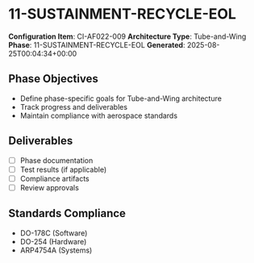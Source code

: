 # 11-SUSTAINMENT-RECYCLE-EOL

**Configuration Item**: CI-AF022-009
**Architecture Type**: Tube-and-Wing
**Phase**: 11-SUSTAINMENT-RECYCLE-EOL
**Generated**: 2025-08-25T00:04:34+00:00

## Phase Objectives
- Define phase-specific goals for Tube-and-Wing architecture
- Track progress and deliverables
- Maintain compliance with aerospace standards

## Deliverables
- [ ] Phase documentation
- [ ] Test results (if applicable)
- [ ] Compliance artifacts
- [ ] Review approvals

## Standards Compliance
- DO-178C (Software)
- DO-254 (Hardware)
- ARP4754A (Systems)
